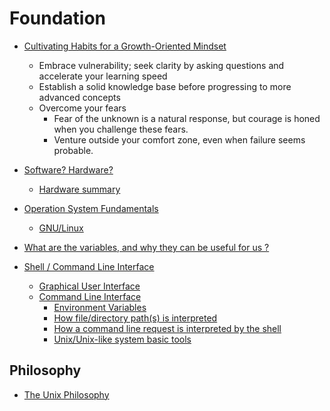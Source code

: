 [high-level-language]: https://en.wikipedia.org/wiki/High-level_programming_language "high-level programming language"

# Foundation

* [Cultivating Habits for a Growth-Oriented Mindset](/topics/programming/foundation/ThinkingHabits.md)
    - Embrace vulnerability; seek clarity by asking questions and accelerate your learning speed
    - Establish a solid knowledge base before progressing to more advanced concepts
    - Overcome your fears
        - Fear of the unknown is a natural response, but courage is honed when you challenge these fears.
        - Venture outside your comfort zone, even when failure seems probable.

* [Software? Hardware?](/topics/programming/foundation/SoftwareAndHardware.md)
    * [Hardware summary](/topics/programming/foundation/hardware/Summary.md)
* [Operation System Fundamentals](/topics/programming/foundation/OperationSystemFundamentals.md)
    * [GNU/Linux](/topics/programming/foundation/GNU-Linux.md)
* [What are the variables, and why they can be useful for us ?](/topics/programming/basics/Variables.md)
* [Shell / Command Line Interface](/topics/programming/foundation/shell/README.md)
    * [Graphical User Interface](/topics/programming/foundation/GraphicalUserInterface.md)
    * [Command Line Interface](/topics/programming/foundation/CommandLineInterface.md)
        * [Environment Variables](/topics/programming/foundation/shell/cli/EnvironmentVariables.md)
        * [How file/directory path(s) is interpreted](/topics/programming/foundation/shell/cli/Paths.md)
        * [How a command line request is interpreted by the shell](/topics/programming/foundation/shell/cli/CommandLineInterpretation.md)
        * [Unix/Unix-like system basic tools](/topics/programming/foundation/shell/cli/coreutils.md)

## Philosophy

* [The Unix Philosophy](/topics/programming/foundation/UnixPhilosophy.md)
